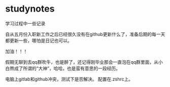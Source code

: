 # studynotes
学习过程中一些记录

自从五月份入职新工作之后已经很久没有在github更新什么了，准备后期的每一天都更新一些，哪怕是日记也可以。

加油！！！

假期无聊到去qq群吹牛，也是醉了，还记得刚毕业那会一直泡在qq群里面，从小白熬成了所谓的“大神”，哈哈，也是蛮有意思的一段经历。

电脑上gitlab和github冲突，测试下是否解决。
配置在.zshrc上。
